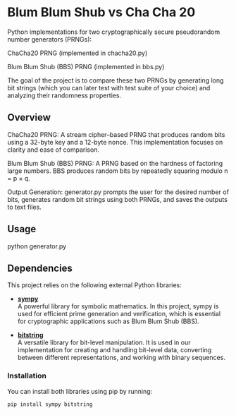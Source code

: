 # Blum Blum Shub vs Cha Cha 20

Python implementations for two cryptographically secure pseudorandom number generators (PRNGs):

ChaCha20 PRNG (implemented in chacha20.py)

Blum Blum Shub (BBS) PRNG (implemented in bbs.py)

The goal of the project is to compare these two PRNGs by generating long bit strings (which you can later test with test suite of your choice) and analyzing their randomness properties.

## Overview
ChaCha20 PRNG:
A stream cipher–based PRNG that produces random bits using a 32-byte key and a 12-byte nonce. This implementation focuses on clarity and ease of comparison.

Blum Blum Shub (BBS) PRNG:
A PRNG based on the hardness of factoring large numbers. BBS produces random bits by repeatedly squaring modulo n = p × q.

Output Generation:
generator.py prompts the user for the desired number of bits, generates random bit strings using both PRNGs, and saves the outputs to text files.

## Usage

python generator.py

## Dependencies

This project relies on the following external Python libraries:

- **[sympy](https://www.sympy.org/)**  
  A powerful library for symbolic mathematics. In this project, sympy is used for efficient prime generation and verification, which is essential for cryptographic applications such as Blum Blum Shub (BBS).

- **[bitstring](https://github.com/scottprahl/bitstring)**  
  A versatile library for bit-level manipulation. It is used in our implementation for creating and handling bit-level data, converting between different representations, and working with binary sequences.

### Installation

You can install both libraries using pip by running:

```bash
pip install sympy bitstring